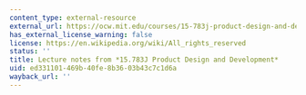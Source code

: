 ```yaml
---
content_type: external-resource
external_url: https://ocw.mit.edu/courses/15-783j-product-design-and-development-spring-2006/pages/lecture-notes/
has_external_license_warning: false
license: https://en.wikipedia.org/wiki/All_rights_reserved
status: ''
title: Lecture notes from *15.783J Product Design and Development*
uid: ed331101-469b-40fe-8b36-03b43c7c1d6a
wayback_url: ''
---
```

